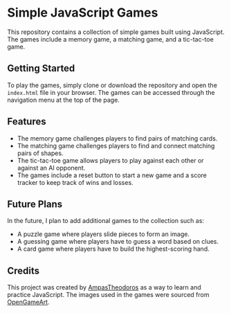 # Simple JavaScript Games

This repository contains a collection of simple games built using JavaScript. The games include a memory game, a matching game, and a tic-tac-toe game.

## Getting Started

To play the games, simply clone or download the repository and open the `index.html` file in your browser. The games can be accessed through the navigation menu at the top of the page.

## Features

- The memory game challenges players to find pairs of matching cards.
- The matching game challenges players to find and connect matching pairs of shapes.
- The tic-tac-toe game allows players to play against each other or against an AI opponent.
- The games include a reset button to start a new game and a score tracker to keep track of wins and losses.

## Future Plans

In the future, I plan to add additional games to the collection such as:

- A puzzle game where players slide pieces to form an image.
- A guessing game where players have to guess a word based on clues.
- A card game where players have to build the highest-scoring hand.

## Credits

This project was created by [AmpasTheodoros](https://github.com/AmpasTheodoros) as a way to learn and practice JavaScript. The images used in the games were sourced from [OpenGameArt](https://opengameart.org/).
